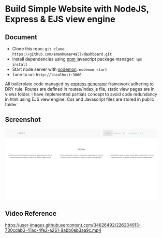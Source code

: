 # Build Simple Website with NodeJS, Express & EJS view engine

## Document
* Clone this repo: ``` git clone https://github.com/amankumar4all/dashboard.git  ```
* Install dependencies using [npm](https://www.npmjs.com/) javascript package manager: ``` npm install ```
* Start node server with [nodemon](https://nodemon.io/): ``` nodemon start ```
* Tune to url: ``` http://localhost:3000 ```

All boilerplate code managed by [express generator](https://expressjs.com/en/starter/generator.html) framework adhering to DRY rule. Routes are defined in routes/index.js file, static view pages are in views folder. I have implemented partials concept to avoid code redundancy in html using EJS view engine. Css and Javascript files are stored in public folder. 


## Screenshot
<img src="public/img/screenshot.png">

## Video Reference

https://user-images.githubusercontent.com/34826492/226204913-730cdab3-41ac-4fe2-a261-9abb0eb3aa9c.mp4

